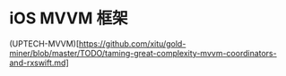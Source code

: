 # iOS MVVM 框架

(UPTECH-MVVM)[https://github.com/xitu/gold-miner/blob/master/TODO/taming-great-complexity-mvvm-coordinators-and-rxswift.md]